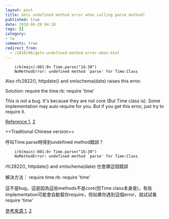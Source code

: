 ```yaml
---
layout: post
title: Gets undefined method error when calling parse method?
published: true
date: 2010-06-20 04:18
tags: []
category:
- tw
comments: true
redirect_from:
  - /2010/06/gets-undefined-method-error-when.html
---
```


		irb(main):001:0> Time.parse("16:30")
		NoMethodError: undefined method `parse' for Time:Class

Also rfc2822(), httpdate() and xmlschema(date) raises this error.


Solution: require the time.rb:
		require 'time'

This is not a bug. It's because they are not core (But Time class is). Some implementation may auto require for you. But if you get this error, just try to require it.

[Reference 1][1], [2][2]



==Traditional Chinese version==

呼叫Time.parse時得到undefined method錯誤？

		irb(main):001:0> Time.parse("16:30")
		NoMethodError: undefined method `parse' for Time:Class

rfc2822(), httpdate() and xmlschema(date) 也會爆這個錯誤


解決方法： require time.rb:
		require 'time'

這不是bug，這是因為這些methods不是core(但Time class本身是)，有些implementation可能會自動幫你require，但如果你遇到這個error，就試試看require 'time'

[參考來源 1][1], [2][2]

[1]: https://bugs.archlinux.org/task/9809
[2]: http://www.ruby-forum.com/topic/172936

